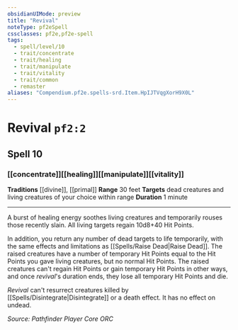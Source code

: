 ```yaml
---
obsidianUIMode: preview
title: "Revival"
noteType: pf2eSpell
cssclasses: pf2e,pf2e-spell
tags:
  - spell/level/10
  - trait/concentrate
  - trait/healing
  - trait/manipulate
  - trait/vitality
  - trait/common
  - remaster
aliases: "Compendium.pf2e.spells-srd.Item.HpIJTVqgXorH9X0L" 
---
```

# Revival  `pf2:2`  
## Spell 10
### [[concentrate]][[healing]][[manipulate]][[vitality]]
**Traditions** [[divine]], [[primal]]
**Range** 30 feet
**Targets** dead creatures and living creatures of your choice within range
**Duration** 1 minute
* * * 
A burst of healing energy soothes living creatures and temporarily rouses those recently slain. All living targets regain 10d8+40 Hit Points.

In addition, you return any number of dead targets to life temporarily, with the same effects and limitations as [[Spells/Raise Dead|Raise Dead]]. The raised creatures have a number of temporary Hit Points equal to the Hit Points you gave living creatures, but no normal Hit Points. The raised creatures can't regain Hit Points or gain temporary Hit Points in other ways, and once _revival_'s duration ends, they lose all temporary Hit Points and die.

_Revival_ can't resurrect creatures killed by [[Spells/Disintegrate|Disintegrate]] or a death effect. It has no effect on undead.

*Source: Pathfinder Player Core*
*ORC*